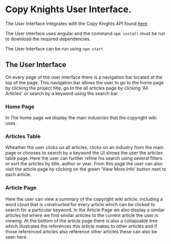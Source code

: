 # Copy Knights User Interface.
The User Interface integrates with the Copy Knights API found [here](https://github.com/651juan/COPYKNIGHTSServer)

The User Interface uses angular and the command ```npm install``` must be run to download the required dependencies.

The User Interface can be run using ```npm start```

## The User Interface
On every page of the user interface there is a navigation bar located at the top of the page. This navigation bar allows the user to go to the home page by clicking the project title, go to the all articles page by clicking 'All Articles' or search by a keyword using the search bar.

### Home Page

In The home page we display the main industries that the copyright wiki uses.

### Articles Table

Wheather the user clicks on all articles, clicks on an industry from the main page or chooses to search by a keyword the UI shows the user the articles table page. Here the user can further refine his search using several filters or sort the articles by title, author or year. From this page the user can also visit the article page by clicking on the green 'View More Info' button next to each article.

### Article Page

Here the user can view a summary of the copyright wiki article. including a word cloud that is constructed for every article which can be clicked to search for a particular keyword. In the Article Page we also display a similar articles list where we find similar articles to the current article the user is viewing. At the bottom of the article page there is also a collapsable tree which illustrates the references this article makes to other articles and if those referenced articles also reference other articles these can also be seen here.